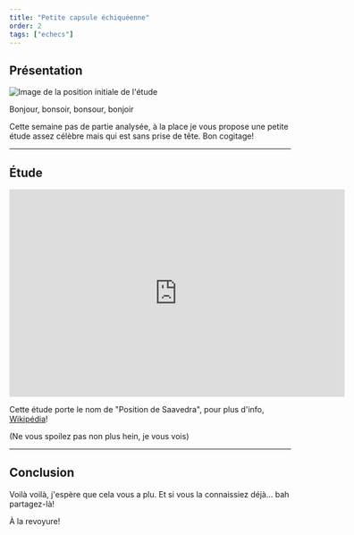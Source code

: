 ```yaml
---
title: "Petite capsule échiquéenne"
order: 2
tags: ["echecs"]
---
```


## Présentation

![Image de la position initiale de l'étude](https://lichess1.org/export/fen.gif?fen=8%2F8%2F1KP5%2F3r4%2F8%2F8%2F8%2Fk7+w+-+-+0+1&color=white&variant=standard&theme=brown&piece=cburnett)

Bonjour, bonsoir, bonsour, bonjoir

Cette semaine pas de partie analysée, à la place je vous propose une petite étude assez célèbre mais qui est sans prise de tête. Bon cogitage!


----


## Étude

<iframe width="600" height="371" src="https://lichess.org/study/embed/1SqN72Mt/d3NmUJlb" frameborder=0></iframe>

Cette étude porte le nom de "Position de Saavedra", pour plus d'info, [Wikipédia](https://fr.wikipedia.org/wiki/Position_de_Saavedra)! 

(Ne vous spoilez pas non plus hein, je vous vois)

----


## Conclusion

Voilà voilà, j'espère que cela vous a plu. Et si vous la connaissiez déjà... bah partagez-là!

À la revoyure!